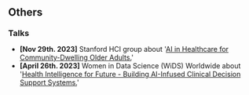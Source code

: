 <h2 id="others" style="margin: 20px 0px 10px;">Others</h2>

<h3 style="margin: 20px 0px 10px;">Talks</h2>

<ul>
<li><strong>[Nov 29th. 2023]</strong> Stanford HCI group about '<a href= "https://youtu.be/0BF63qKealI">AI in Healthcare for Community-Dwelling Older Adults.</a>'</li>

<li><strong>[April 26th. 2023]</strong> Women in Data Science (WiDS) Worldwide about '<a href= "https://www.youtube.com/watch?v=q34wMMXLwOA&ab_channel=WomeninDataScienceWorldwide">Health Intelligence for Future - Building AI-Infused Clinical Decision Support Systems.</a>'</li>

</ul>
